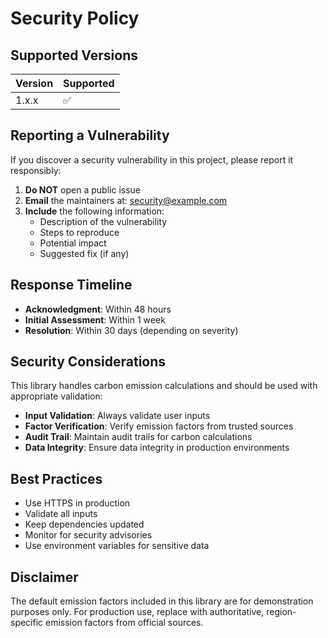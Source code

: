 # Security Policy

## Supported Versions

| Version | Supported          |
| ------- | ------------------ |
| 1.x.x   | :white_check_mark: |

## Reporting a Vulnerability

If you discover a security vulnerability in this project, please report it responsibly:

1. **Do NOT** open a public issue
2. **Email** the maintainers at: [security@example.com](mailto:security@example.com)
3. **Include** the following information:
   - Description of the vulnerability
   - Steps to reproduce
   - Potential impact
   - Suggested fix (if any)

## Response Timeline

- **Acknowledgment**: Within 48 hours
- **Initial Assessment**: Within 1 week
- **Resolution**: Within 30 days (depending on severity)

## Security Considerations

This library handles carbon emission calculations and should be used with appropriate validation:

- **Input Validation**: Always validate user inputs
- **Factor Verification**: Verify emission factors from trusted sources
- **Audit Trail**: Maintain audit trails for carbon calculations
- **Data Integrity**: Ensure data integrity in production environments

## Best Practices

- Use HTTPS in production
- Validate all inputs
- Keep dependencies updated
- Monitor for security advisories
- Use environment variables for sensitive data

## Disclaimer

The default emission factors included in this library are for demonstration purposes only. For production use, replace with authoritative, region-specific emission factors from official sources.
